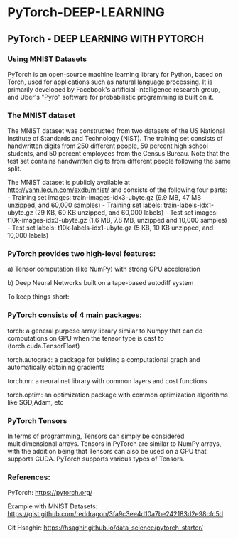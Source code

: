 # PyTorch-DEEP-LEARNING

## PyTorch - DEEP LEARNING WITH PYTORCH
### Using MNIST Datasets
PyTorch is an open-source machine learning library for Python, based on Torch, used for applications such as natural language processing. It is primarily developed by Facebook's artificial-intelligence research group, and Uber's "Pyro" software for probabilistic programming is built on it.

### The MNIST dataset

The MNIST dataset was constructed from two datasets of the US National Institute of Standards and Technology (NIST). The training set consists of handwritten digits from 250 different people, 50 percent high school students, and 50 percent employees from the Census Bureau. Note that the test set contains handwritten digits from different people following the same split.

The MNIST dataset is publicly available at http://yann.lecun.com/exdb/mnist/ and consists of the following four parts: - Training set images: train-images-idx3-ubyte.gz (9.9 MB, 47 MB unzipped, and 60,000 samples) - Training set labels: train-labels-idx1-ubyte.gz (29 KB, 60 KB unzipped, and 60,000 labels) - Test set images: t10k-images-idx3-ubyte.gz (1.6 MB, 7.8 MB, unzipped and 10,000 samples) - Test set labels: t10k-labels-idx1-ubyte.gz (5 KB, 10 KB unzipped, and 10,000 labels)

### PyTorch provides two high-level features:

a) Tensor computation (like NumPy) with strong GPU acceleration

b) Deep Neural Networks built on a tape-based autodiff system

To keep things short:

### PyTorch consists of 4 main packages:

torch: a general purpose array library similar to Numpy that can do computations on GPU when the tensor type is cast to (torch.cuda.TensorFloat)

torch.autograd: a package for building a computational graph and automatically obtaining gradients

torch.nn: a neural net library with common layers and cost functions

torch.optim: an optimization package with common optimization algorithms like SGD,Adam, etc

### PyTorch Tensors

In terms of programming, Tensors can simply be considered multidimensional arrays. Tensors in PyTorch are similar to NumPy arrays, with the addition being that Tensors can also be used on a GPU that supports CUDA. PyTorch supports various types of Tensors.

### References:

PyTorch:  https://pytorch.org/

Example with MNIST Datasets:  https://gist.github.com/reddragon/3fa9c3ee4d10a7be242183d2e98cfc5d

Git Hsaghir: https://hsaghir.github.io/data_science/pytorch_starter/

